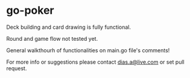 # go-poker
Deck building and card drawing is fully functional.

 Round and game flow not tested yet.

 General walkthourh of functionalities on main.go file's comments!

 For more info or suggestions please contact dias.a@live.com or set pull request.
